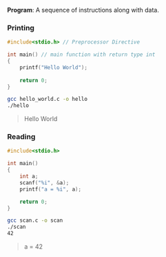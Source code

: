 **Program**: A sequence of instructions along with data.

### Printing
```c
#include<stdio.h> // Preprocessor Directive

int main() // main function with return type int
{
	printf("Hello World");
	
	return 0;
}
```

```bash
gcc hello_world.c -o hello
./hello
```
>Hello World

### Reading
```c
#include<stdio.h>

int main()
{
    int a;
    scanf("%i", &a);
    printf("a = %i", a);

    return 0;
}
```

```bash
gcc scan.c -o scan
./scan
42
```
>a = 42
